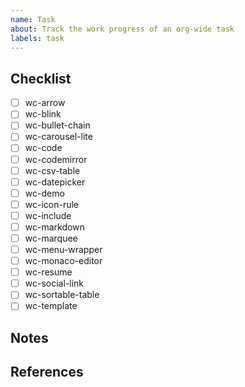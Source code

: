 ```yaml
---
name: Task
about: Track the work progress of an org-wide task
labels: task
---
```

<!-- briefly describe the task -->

## Checklist

- [ ] wc-arrow
- [ ] wc-blink
- [ ] wc-bullet-chain
- [ ] wc-carousel-lite
- [ ] wc-code
- [ ] wc-codemirror
- [ ] wc-csv-table
- [ ] wc-datepicker
- [ ] wc-demo
- [ ] wc-icon-rule
- [ ] wc-include
- [ ] wc-markdown
- [ ] wc-marquee
- [ ] wc-menu-wrapper
- [ ] wc-monaco-editor
- [ ] wc-resume
- [ ] wc-social-link
- [ ] wc-sortable-table
- [ ] wc-template

## Notes <!--(optional)-->

<!-- compile useful notes, code samples, ideas from the comments here -->

## References <!--(optional)-->

<!--
- [link-name](linkurl) - link description
-->
